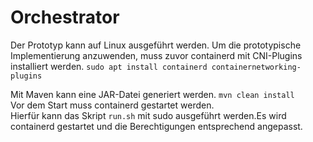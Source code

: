 # Orchestrator
Der Prototyp kann auf Linux ausgeführt werden. 
Um die prototypische Implementierung anzuwenden, muss zuvor containerd mit CNI-Plugins installiert werden.
```sudo apt install containerd containernetworking-plugins```

Mit Maven kann eine JAR-Datei generiert werden. ```mvn clean install```  
Vor dem Start muss containerd gestartet werden.  
Hierfür kann das Skript ``run.sh`` mit sudo ausgeführt werden.Es wird containerd gestartet und die Berechtigungen entsprechend angepasst.